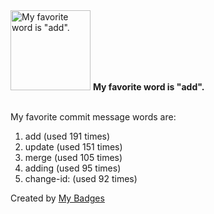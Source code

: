 <img src="https://my-badges.github.io/my-badges/favorite-word.png" alt="My favorite word is &quot;add&quot;." title="My favorite word is &quot;add&quot;." width="128">
<strong>My favorite word is &quot;add&quot;.</strong>
<br><br>

My favorite commit message words are:

1. add (used 191 times)
2. update (used 151 times)
3. merge (used 105 times)
4. adding (used 95 times)
5. change-id: (used 92 times)


Created by <a href="https://github.com/my-badges/my-badges">My Badges</a>